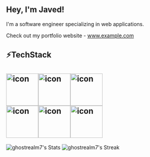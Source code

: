 ## Hey, I'm Javed!

 I'm a software engineer specializing in web applications.

 Check out my portfolio website - www.example.com

## ⚡TechStack

## <div style="display: flex; align-items: flex-start;"><img src="https://techstack-generator.vercel.app/js-icon.svg" alt="icon" width="87" height="87" /><img src="https://techstack-generator.vercel.app/react-icon.svg" alt="icon" width="87" height="87" /><img src="https://techstack-generator.vercel.app/ts-icon.svg" alt="icon" width="87" height="87" /></div><div style="display: flex; align-items: flex-start;"><img src="https://techstack-generator.vercel.app/nginx-icon.svg" alt="icon" width="87" height="87" /><img src="https://techstack-generator.vercel.app/mysql-icon.svg" alt="icon" width="87" height="87" /><img src="https://techstack-generator.vercel.app/restapi-icon.svg" alt="icon" width="87" height="87" /></div>

![ghostrealm7's Stats](https://github-readme-stats.vercel.app/api?username=ghostrealm7&theme=tokyonight&show_icons=true&hide_border=true&count_private=true) ![ghostrealm7's Streak](https://github-readme-streak-stats.herokuapp.com/?user=ghostrealm7&theme=tokyonight&hide_border=true)

<!--
[![roadmap.sh](https://roadmap.sh/card/tall/664b242ebc68b74d9bf1eb60?variant=dark)](https://roadmap.sh)
skill icons - https://github.com/tandpfun/skill-icons?tab=readme-ov-file

**Ghostrealm7/Ghostrealm7** is a ✨ _special_ ✨ repository because its `README.md` (this file) appears on your GitHub profile.

Here are some ideas to get you started:

- 🔭 I’m currently working on ...
- 🌱 I’m currently learning ...
- 👯 I’m looking to collaborate on ...
- 🤔 I’m looking for help with ...
- 💬 Ask me about ...
- 📫 How to reach me: ...
- 😄 Pronouns: ...
- ⚡ Fun fact: ...
-->
